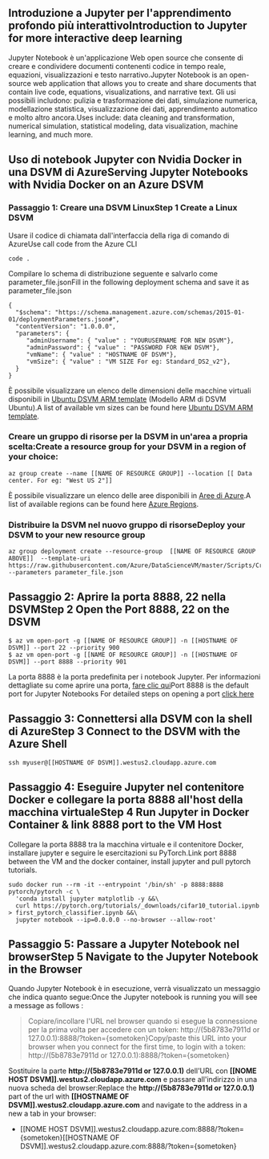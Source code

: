 ## <a name="introduction-to-jupyter-for-more-interactive-deep-learning"></a><span data-ttu-id="8c3ff-101">Introduzione a Jupyter per l'apprendimento profondo più interattivo</span><span class="sxs-lookup"><span data-stu-id="8c3ff-101">Introduction to Jupyter for more interactive deep learning</span></span> 

<span data-ttu-id="8c3ff-102">Jupyter Notebook è un'applicazione Web open source che consente di creare e condividere documenti contenenti codice in tempo reale, equazioni, visualizzazioni e testo narrativo.</span><span class="sxs-lookup"><span data-stu-id="8c3ff-102">Jupyter Notebook is an open-source web application that allows you to create and share documents that contain live code, equations, visualizations, and narrative text.</span></span> <span data-ttu-id="8c3ff-103">Gli usi possibili includono: pulizia e trasformazione dei dati, simulazione numerica, modellazione statistica, visualizzazione dei dati, apprendimento automatico e molto altro ancora.</span><span class="sxs-lookup"><span data-stu-id="8c3ff-103">Uses include: data cleaning and transformation, numerical simulation, statistical modeling, data visualization, machine learning, and much more.</span></span>

## <a name="serving-jupyter-notebooks-with-nvidia-docker-on-an-azure-dsvm"></a><span data-ttu-id="8c3ff-104">Uso di notebook Jupyter con Nvidia Docker in una DSVM di Azure</span><span class="sxs-lookup"><span data-stu-id="8c3ff-104">Serving Jupyter Notebooks with Nvidia Docker on an Azure DSVM</span></span>

### <a name="step-1-create-a-linux-dsvm"></a><span data-ttu-id="8c3ff-105">Passaggio 1: Creare una DSVM Linux</span><span class="sxs-lookup"><span data-stu-id="8c3ff-105">Step 1 Create a Linux DSVM</span></span>

<span data-ttu-id="8c3ff-106">Usare il codice di chiamata dall'interfaccia della riga di comando di Azure</span><span class="sxs-lookup"><span data-stu-id="8c3ff-106">Use call code from the Azure CLI</span></span>

```
code .
```

<span data-ttu-id="8c3ff-107">Compilare lo schema di distribuzione seguente e salvarlo come parameter_file.json</span><span class="sxs-lookup"><span data-stu-id="8c3ff-107">Fill in the following deployment schema and save it as parameter_file.json</span></span>

``` 
{ 
  "$schema": "https://schema.management.azure.com/schemas/2015-01-01/deploymentParameters.json#",
  "contentVersion": "1.0.0.0",
  "parameters": {
     "adminUsername": { "value" : "YOURUSERNAME FOR NEW DSVM"},
     "adminPassword": { "value" : "PASSWORD FOR NEW DSVM"},
     "vmName": { "value" : "HOSTNAME OF DSVM"},
     "vmSize": { "value" : "VM SIZE For eg: Standard_DS2_v2"},
  }
}
```

<span data-ttu-id="8c3ff-108">È possibile visualizzare un elenco delle dimensioni delle macchine virtuali disponibili in [Ubuntu DSVM ARM template](https://azure.microsoft.com/en-us/global-infrastructure/services/?WT.mc_id=blog-learning-abornst) (Modello ARM di DSVM Ubuntu).</span><span class="sxs-lookup"><span data-stu-id="8c3ff-108">A list of available vm sizes can be found here [Ubuntu DSVM ARM template](https://azure.microsoft.com/en-us/global-infrastructure/services/?WT.mc_id=blog-learning-abornst).</span></span>


### <a name="create-a-resource-group-for-your-dsvm-in-a-region-of-your-choice"></a><span data-ttu-id="8c3ff-109">Creare un gruppo di risorse per la DSVM in un'area a propria scelta:</span><span class="sxs-lookup"><span data-stu-id="8c3ff-109">Create a resource group for your DSVM in a region of your choice:</span></span>
```
az group create --name [[NAME OF RESOURCE GROUP]] --location [[ Data center. For eg: "West US 2"]]
```

<span data-ttu-id="8c3ff-110">È possibile visualizzare un elenco delle aree disponibili in [Aree di Azure](https://github.com/Azure/DataScienceVM/blob/master/Scripts/CreateDSVM/Ubuntu/azuredeploy.json).</span><span class="sxs-lookup"><span data-stu-id="8c3ff-110">A list of available regions can be found here [Azure Regions](https://github.com/Azure/DataScienceVM/blob/master/Scripts/CreateDSVM/Ubuntu/azuredeploy.json).</span></span>

### <a name="deploy-your-dsvm-to-your-new-resource-group"></a><span data-ttu-id="8c3ff-111">Distribuire la DSVM nel nuovo gruppo di risorse</span><span class="sxs-lookup"><span data-stu-id="8c3ff-111">Deploy your DSVM to your new resource group</span></span>

```
az group deployment create --resource-group  [[NAME OF RESOURCE GROUP ABOVE]]  --template-uri https://raw.githubusercontent.com/Azure/DataScienceVM/master/Scripts/CreateDSVM/Ubuntu/azuredeploy.json --parameters parameter_file.json
```

## <a name="step-2-open-the-port-8888-22-on-the-dsvm"></a><span data-ttu-id="8c3ff-112">Passaggio 2: Aprire la porta 8888, 22 nella DSVM</span><span class="sxs-lookup"><span data-stu-id="8c3ff-112">Step 2 Open the Port 8888, 22 on the DSVM</span></span> 

```
$ az vm open-port -g [[NAME OF RESOURCE GROUP]] -n [[HOSTNAME OF DSVM]] --port 22 --priority 900
$ az vm open-port -g [[NAME OF RESOURCE GROUP]] -n [[HOSTNAME OF DSVM]] --port 8888 --priority 901
```

<span data-ttu-id="8c3ff-113">La porta 8888 è la porta predefinita per i notebook Jupyter. Per informazioni dettagliate su come aprire una porta, [fare clic qui](https://docs.microsoft.com/en-us/azure/virtual-machines/windows/nsg-quickstart-portal?WT.mc_id=blog-medium-abornst)</span><span class="sxs-lookup"><span data-stu-id="8c3ff-113">Port 8888 is the default port for Jupyter Notebooks For detailed steps on opening a port [click here](https://docs.microsoft.com/en-us/azure/virtual-machines/windows/nsg-quickstart-portal?WT.mc_id=blog-medium-abornst)</span></span>
 
## <a name="step-3-connect-to-the-dsvm-with-the-azure-shell"></a><span data-ttu-id="8c3ff-114">Passaggio 3: Connettersi alla DSVM con la shell di Azure</span><span class="sxs-lookup"><span data-stu-id="8c3ff-114">Step 3 Connect to the DSVM with the Azure Shell</span></span> 
 
``` 
ssh myuser@[[HOSTNAME OF DSVM]].westus2.cloudapp.azure.com 
``` 

## <a name="step-4-run-jupyter-in-docker-container--link-8888-port-to-the-vm-host"></a><span data-ttu-id="8c3ff-115">Passaggio 4: Eseguire Jupyter nel contenitore Docker e collegare la porta 8888 all'host della macchina virtuale</span><span class="sxs-lookup"><span data-stu-id="8c3ff-115">Step 4 Run Jupyter in Docker Container & link 8888 port to the VM Host</span></span> 

<span data-ttu-id="8c3ff-116">Collegare la porta 8888 tra la macchina virtuale e il contenitore Docker, installare jupyter e seguire le esercitazioni su PyTorch.</span><span class="sxs-lookup"><span data-stu-id="8c3ff-116">Link port 8888 between the VM and the docker container, install jupyter and pull pytorch tutorials.</span></span>  

```  
sudo docker run --rm -it --entrypoint '/bin/sh' -p 8888:8888 pytorch/pytorch -c \
  'conda install jupyter matplotlib -y &&\
  curl https://pytorch.org/tutorials/_downloads/cifar10_tutorial.ipynb > first_pytorch_classifier.ipynb &&\
  jupyter notebook --ip=0.0.0.0 --no-browser --allow-root'
``` 

## <a name="step-5-navigate-to-the-jupyter-notebook-in-the-browser"></a><span data-ttu-id="8c3ff-117">Passaggio 5: Passare a Jupyter Notebook nel browser</span><span class="sxs-lookup"><span data-stu-id="8c3ff-117">Step 5 Navigate to the Jupyter Notebook in the Browser</span></span> 

<span data-ttu-id="8c3ff-118">Quando Jupyter Notebook è in esecuzione, verrà visualizzato un messaggio che indica quanto segue:</span><span class="sxs-lookup"><span data-stu-id="8c3ff-118">Once the Jupyter notebook is running you will see a message as follows :</span></span> 

> <span data-ttu-id="8c3ff-119">Copiare/incollare l'URL nel browser quando si esegue la connessione per la prima volta per accedere con un token: http://(5b8783e7911d or 127.0.0.1):8888/?token={sometoken}</span><span class="sxs-lookup"><span data-stu-id="8c3ff-119">Copy/paste this URL into your browser when you connect for the first time, to login with a token: http://(5b8783e7911d or 127.0.0.1):8888/?token={sometoken}</span></span>

<span data-ttu-id="8c3ff-120">Sostituire la parte **http://(5b8783e7911d or 127.0.0.1)** dell'URL con **[[NOME HOST DSVM]].westus2.cloudapp.azure.com** e passare all'indirizzo in una nuova scheda del browser:</span><span class="sxs-lookup"><span data-stu-id="8c3ff-120">Replace the **http://(5b8783e7911d or 127.0.0.1)** part of the url with **[[HOSTNAME OF DSVM]].westus2.cloudapp.azure.com** and navigate to the address  in a new a tab in your browser:</span></span>
- <span data-ttu-id="8c3ff-121">[[NOME HOST DSVM]].westus2.cloudapp.azure.com:8888/?token={sometoken}</span><span class="sxs-lookup"><span data-stu-id="8c3ff-121">[[HOSTNAME OF DSVM]].westus2.cloudapp.azure.com:8888/?token={sometoken}</span></span>
